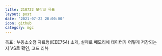 ```yaml
---
title: 210722 모각코 목표
layout: post
date: '2021-07-22 20:00:00'
icon: github
category: mgc
---
```


목표 : 부동소숫점 자료형(IEEE754) 소개, 실제로 메모리에 데이터가 어떻게 저장되는지 VS로 확인, 코드 리뷰
